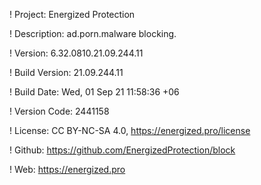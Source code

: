 ! Project: Energized Protection

! Description: ad.porn.malware blocking.

! Version: 6.32.0810.21.09.244.11

! Build Version: 21.09.244.11

! Build Date: Wed, 01 Sep 21 11:58:36 +06

! Version Code: 2441158

! License: CC BY-NC-SA 4.0, https://energized.pro/license

! Github: https://github.com/EnergizedProtection/block

! Web: https://energized.pro
